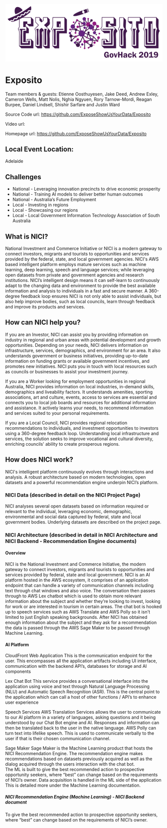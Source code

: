 ![Exposito Logo](ExpositoLogo-GovHack2019.png)

# Exposito

Team members & guests: Etienne Oosthuyesen, Jake Deed, Andrew Exley, Cameron Wells, Matt Nolis, Nghia Ngyuen, Rory Tarnow-Mordi, Reagan Burpee, Daniel Lindsell, Shishir Sarfare and Justin Ward 

Source Code url: https://github.com/ExposeShowUsYourData/Exposito

Video url: 

Homepage url: https://github.com/ExposeShowUsYourData/Exposito

## Local Event Location:

Adelaide

## Challenges
- National - Leveraging innovation precincts to drive economic prosperity
- National - Training AI models to deliver better human outcomes
- National - Australia’s Future Employment
- Local - Investing in regions
- Local - Showcasing our regions
- Local - Local Government Information Technology Association of South Australia

## What is NICI?
National Investment and Commerce Initiative or NICI is a modern gateway to connect investors, migrants and tourists to opportunities and services provided by the federal, state, and local government agencies. NICI's AWS based intelligent platform employs mature services such as machine learning, deep learning, speech and language services; while leveraging open datasets from private and government agencies and research institutions. NICI’s intelligent design means it can self-learn to continuously adapt to the changing data and environment to provide the best available information and analysis to individuals in a fast and secure manner. A 360-degree feedback loop ensures NICI is not only able to assist individuals, but also help improve bodies, such as local councils, learn through feedback and improve its products and services. 

## How can NICI help you?
If you are an Investor, NICI can assist you by providing information on industry in regional and urban areas with potential development and growth opportunities. Depending on your needs, NICI delivers information on infrastructure, services, demographics, and environment for an area. It also understands government or business initiatives, providing up-to-date information on funding grants or available government incentives, and promotes new initiatives. NICI puts you in touch with local resources such as councils or businesses to assist your investment journey.
 
If you are a Worker looking for employment opportunities in regional Australia, NICI provides information on local industries, in-demand skills, demographics and liveability factors.  It understands amenities, sporting associations, art and culture, events, access to services are essential and connects you to local job boards and resources for additional information and assistance.  It actively learns your needs, to recommend information and services suited to your personal requirements.

If you are a Local Council, NICI provides regional relocation recommendations to individuals, and investment opportunities to investors using a 360-degree feedback loop. Understanding local infrastructure and services, the solution seeks to improve vocational and cultural diversity, enriching councils' ability to create prosperous regions.

## How does NICI work?
NICI's intelligent platform continuously evolves through interactions and analysis. A robust architecture based on modern technologies, open datasets and a powerful recommendation engine underpin NICI’s platform.

### NICI Data (described in detail on the NICI Project Page)
NICI analyses several open datasets based on information required or relevant to the individual, leveraging economic, demographic, environmental and social data captured by federal, state and local government bodies. Underlying datasets are described on the project page.

### NICI Architecture (described in detail in NICI Architecture and NICI Backend - Recommendation Engine documents)
#### Overview
NICI is the National Investment and Commerce Initiative, the modern gateway to connect investors, migrants and tourists to opportunities and services provided by federal, state and local government.  NICI is an AI platform hosted in the AWS ecosystem, it comprises of an application endpoint that can handle a variety of communication channels including text through chat windows and also voice.   The conversation then passes through to AWS Lex chatbot which is used to obtain more relevant information about the subject and whether they’re looking to invest, looking for work or are interested in tourism in certain areas.  The chat bot is hooked up to speech services such as AWS Translate and AWS Polly so it isn't limited to just English speaking backgrounds. After NICI has obtained enough information about the subject and they ask for a recommendation the data is passed through the AWS Sage Maker to be passed through Machine Learning.

#### AI Platform 
CloudFront Web Application
    This is the communication endpoint for the user.  This encompasses all the application artifacts including UI interface, communication with the backend API’s, databases for storage and AI components

Lex Chat Bot
    This service provides a conversational interface into the application using voice and text through Natural Language Processing (NLU) and Automatic Speech Recognition (ASR).  This is the central point to the application which can call a host of other functions / API’s to enhance user experience	

Speech Services
    AWS Translation Services allows the user to communicate to our AI platform in a variety of languages, asking questions and it being understood by our Chat Bot engine and AI. Responses and information can then be translated back to the user in the native language.
    AWS Polly can turn text into lifelike speech.  This is used to communicate verbally to the user if that is their chosen communication channel.

Sage Maker
    Sage Maker is the Machine Learning product that hosts the NICI Recommendation Engine. The recommendation engine makes recommendations based on datasets previously acquired as well as the dialog acquired through the users interaction with the chat bot.  
    The ML is built to give the best recommended action to prospective opportunity seekers, where “best” can change based on the requirements of NICI’s owner.
     Data acquisition is handled in the ML side of the application
     This is detailed more under the Machine Learning documentation.
     
 ##### NICI Recommendation Engine (Machine Learning) - NICI Backend document
To give the best recommended action to prospective opportunity seekers, where “best” can change based on the requirements of NICI’s owner.
